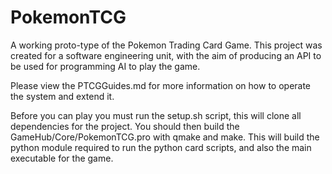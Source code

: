 # PokemonTCG

A working proto-type of the Pokemon Trading Card Game.
This project was created for a software engineering unit, with the aim of producing an API to be used for programming AI to play the game.

Please view the PTCGGuides.md for more information on how to operate the system and extend it.

Before you can play you must run the setup.sh script, this will clone all dependencies for the project. You should then build the GameHub/Core/PokemonTCG.pro with qmake and make. 
This will build the python module required to run the python card scripts, and also the main executable for the game.
